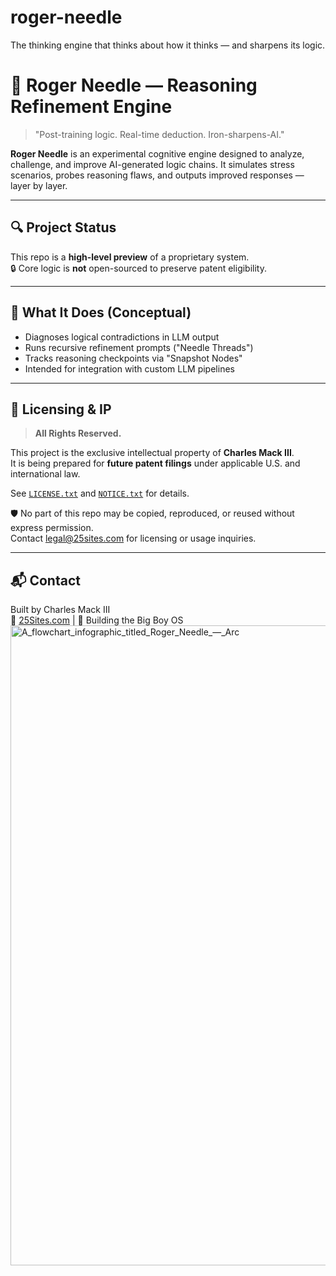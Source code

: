# roger-needle
The thinking engine that thinks about how it thinks — and sharpens its logic.

# 🧠 Roger Needle — Reasoning Refinement Engine

> "Post-training logic. Real-time deduction. Iron-sharpens-AI."

**Roger Needle** is an experimental cognitive engine designed to analyze, challenge, and improve AI-generated logic chains. It simulates stress scenarios, probes reasoning flaws, and outputs improved responses — layer by layer.

---

## 🔍 Project Status

This repo is a **high-level preview** of a proprietary system.  
🔒 Core logic is **not** open-sourced to preserve patent eligibility.

---

## 🧠 What It Does (Conceptual)

- Diagnoses logical contradictions in LLM output  
- Runs recursive refinement prompts ("Needle Threads")  
- Tracks reasoning checkpoints via "Snapshot Nodes"  
- Intended for integration with custom LLM pipelines

---

## 📄 Licensing & IP

> **All Rights Reserved.**

This project is the exclusive intellectual property of **Charles Mack III**.  
It is being prepared for **future patent filings** under applicable U.S. and international law.

See [`LICENSE.txt`](LICENSE.txt) and [`NOTICE.txt`](NOTICE.txt) for details.

🛡️ No part of this repo may be copied, reproduced, or reused without express permission.  
Contact legal@25sites.com for licensing or usage inquiries.

---

## 📬 Contact

Built by Charles Mack III  
🔗 [25Sites.com](https://25sites.com) | 🧠 Building the Big Boy OS
<img width="1024" height="1024" alt="A_flowchart_infographic_titled_Roger_Needle_—_Arc" src="https://github.com/user-attachments/assets/e290d552-7296-4024-ad17-1ee148ca23e3" />
